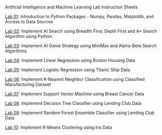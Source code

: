 Artificial Intelligence and Machine Learning Lab Instruction Sheets

[Lab 01](https://github.com/Shivamani162/AIML/blob/main/ASSIGNMENT-1.txt): Introduction to Python Packages - Numpy, Pandas, Matplotlib, and Access to Data Sources

[Lab 02](https://github.com/Shivamani162/AIML/blob/main/ASSIGNMENT-2.txt): Implement AI Search using Breadth First, Depth First and A* Search Algorithm using Python

[Lab 03](): Implement AI Game Strategy using MiniMax and Alpha-Beta Search Algorithms

[Lab 04](): Implement Linear Regression using Boston Housing Data

[Lab 05](): Implement Logistic Regression using Titanic Ship Data

[Lab 06](): Implement K-Nearest Neighbor Classification using Classified Manufacturing Dataset

[Lab 07](): Implement Support Vector Machine using Breast Cancer Data

[Lab 08](): Implement Decision Tree Classifier using Lending Club Data

[Lab 09](): Implement Random Forest Ensemble Classifier using Lending Club Data

[Lab 10](): Implement K-Means Clustering using Iris Data
